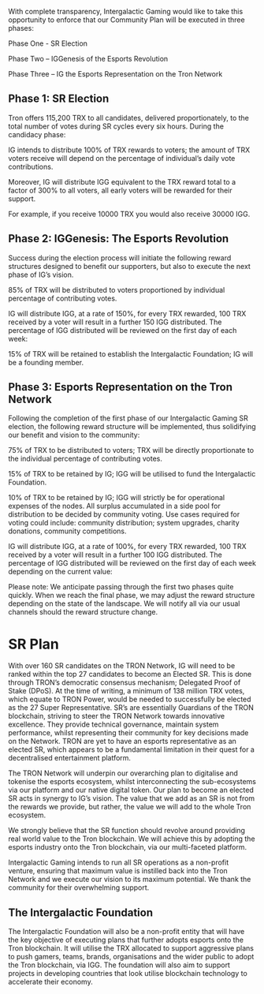 With complete transparency, Intergalactic Gaming would like to take this opportunity to enforce that our Community Plan will be executed in three phases:

Phase One - SR Election

Phase Two – IGGenesis of the Esports Revolution

Phase Three – IG the Esports Representation on the Tron Network

## Phase 1: SR Election

Tron offers 115,200 TRX to all candidates, delivered proportionately, to the total number of votes during SR cycles every six hours. During the candidacy phase:

IG intends to distribute 100% of TRX rewards to voters; the amount of TRX voters receive will depend on the percentage of individual’s daily vote contributions.

Moreover, IG will distribute IGG equivalent to the TRX reward total to a factor of 300% to all voters, all early voters will be rewarded for their support.

For example, if you receive 10000 TRX you would also receive 30000 IGG.

## Phase 2: IGGenesis: The Esports Revolution

Success during the election process will initiate the following reward structures designed to benefit our supporters, but also to execute the next phase of IG’s vision.

85% of TRX will be distributed to voters proportioned by individual percentage of contributing votes.

IG will distribute IGG, at a rate of 150%, for every TRX rewarded, 100 TRX received by a voter will result in a further 150 IGG distributed. The percentage of IGG distributed will be reviewed on the first day of each week:

15% of TRX will be retained to establish the Intergalactic Foundation; IG will be a founding member.

## Phase 3: Esports Representation on the Tron Network

Following the completion of the first phase of our Intergalactic Gaming SR election, the following reward structure will be implemented, thus solidifying our benefit and vision to the community:

75% of TRX to be distributed to voters; TRX will be directly proportionate to the individual percentage of contributing votes.

15% of TRX to be retained by IG; IGG will be utilised to fund the Intergalactic Foundation.

10% of TRX to be retained by IG; IGG will strictly be for operational expenses of the nodes. All surplus accumulated in a side pool for distribution to be decided by community voting. Use cases required for voting could include: community distribution; system upgrades, charity donations, community competitions.

IG will distribute IGG, at a rate of 100%, for every TRX rewarded, 100 TRX received by a voter will result in a further 100 IGG distributed. The percentage of IGG distributed will be reviewed on the first day of each week depending on the current value:

Please note: We anticipate passing through the first two phases quite quickly. When we reach the final phase, we may adjust the reward structure depending on the state of the landscape. We will notify all via our usual channels should the reward structure change.

# SR Plan

With over 160 SR candidates on the TRON Network, IG will need to be ranked within the top 27 candidates to become an Elected SR. This is done through TRON’s democratic consensus mechanism; Delegated Proof of Stake (DPoS). At the time of writing, a minimum of 138 million TRX votes, which equate to TRON Power, would be needed to successfully be elected as the 27 Super Representative. SR’s are essentially Guardians of the TRON blockchain, striving to steer the TRON Network towards innovative excellence. They provide technical governance, maintain system performance, whilst representing their community for key decisions made on the Network. TRON are yet to have an esports representative as an elected SR, which appears to be a fundamental limitation in their quest for a decentralised entertainment platform.

The TRON Network will underpin our overarching plan to digitalise and tokenise the esports ecosystem, whilst interconnecting the sub-ecosystems via our platform and our native digital token. Our plan to become an elected SR acts in synergy to IG’s vision. The value that we add as an SR is not from the rewards we provide, but rather, the value we will add to the whole Tron ecosystem.

We strongly believe that the SR function should revolve around providing real world value to the Tron blockchain. We will achieve this by adopting the esports industry onto the Tron blockchain, via our multi-faceted platform.

Intergalactic Gaming intends to run all SR operations as a non-profit venture, ensuring that maximum value is instilled back into the Tron Network and we execute our vision to its maximum potential. We thank the community for their overwhelming support.

## The Intergalactic Foundation

The Intergalactic Foundation will also be a non-profit entity that will have the key objective of executing plans that further adopts esports onto the Tron blockchain. It will utilise the TRX allocated to support aggressive plans to push gamers, teams, brands, organisations and the wider public to adopt the Tron blockchain, via IGG. The foundation will also aim to support projects in developing countries that look utilise blockchain technology to accelerate their economy.
